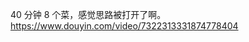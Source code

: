 <p>40 分钟 8 个菜，感觉思路被打开了啊。  <br /><a href="https://www.douyin.com/video/7322313331874778404" target="_blank" rel="nofollow noopener" translate="no"><span class="invisible">https://www.</span><span class="ellipsis">douyin.com/video/7322313331874</span><span class="invisible">778404</span></a></p>